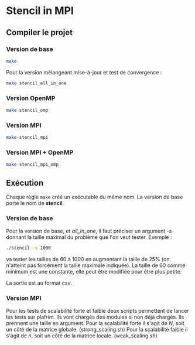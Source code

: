 # Stencil in MPI
## Compiler le projet

### Version de base
```sh
make
```

Pour la version mélangeant mise-à-jour et test de convergence :

```sh
make stencil_all_in_one
```
### Version OpenMP

```sh
make stencil_omp
```

### Version MPI

```sh
make stencil_mpi
```

### Version MPI + OpenMP

```sh
make stencil_mpi_omp
```
## Exécution

Chaque règle `make` créé un exécutable du même nom.
La version de base porte le nom de **stencil**.

### Version de base
Pour la version de base, et *all_in_one*, il faut préciser un argument -s donnant la taille maximal du problème que l'on veut tester.
Exemple :

```sh
./stencil -s 1000
```

va tester les tailles de 60 à 1000 en augmentant la taille de 25% (on n'atteint pas forcément la taille maximale indiquée).
La taille de 60 comme minimum est une constante, elle peut être modifiée pour être plus petite.

La sortie est au format *csv*.

### Version MPI

Pour les tests de scalabilité forte et faible deux scripts permettent de lancer les tests sur plafrim.
Ils vont chargés des modules si non déjà chargés.
Ils prennent une taille en argument.
Pour la scalabilité forte il s'agit de *N*, soit un côté de la matrice globale. (strong_scaling.sh)
Pour la scalabilité faible il s'agit de *n*, soit un côté de la matrice locale. (weak_scaling.sh)

